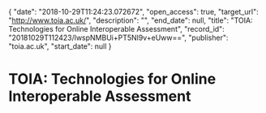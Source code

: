 {
  "date": "2018-10-29T11:24:23.072672", 
  "open_access": true, 
  "target_url": "http://www.toia.ac.uk/", 
  "description": "", 
  "end_date": null, 
  "title": "TOIA: Technologies for Online Interoperable Assessment", 
  "record_id": "20181029T112423/lwspNMBUi+PT5Nl9v+eUww==", 
  "publisher": "toia.ac.uk", 
  "start_date": null
}

# TOIA: Technologies for Online Interoperable Assessment

